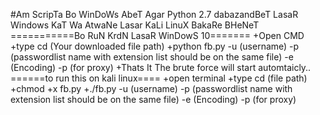 #Am ScripTa Bo WinDoWs AbeT Agar Python 2.7 dabazandBeT LasaR Windows KaT
Wa AtwaNe Lasar KaLi LinuX BakaRe BHeNeT \
===========Bo RuN KrdN LasaR WinDowS 10=======
+Open CMD
+type cd (Your downloaded file path)
+python fb.py -u (username) -p (passwordlist name with extension list should be on the same file) -e (Encoding) -p (for proxy)
+Thats It The brute force will start automtaicly..
======to run this on kali linux====
+open terminal
+type cd (file path)
+chmod +x fb.py
+./fb.py -u (username) -p (passwordlist name with extension list should be on the same file) -e (Encoding) -p (for proxy)
